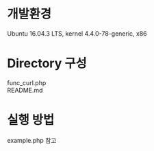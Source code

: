 # 개발환경  
Ubuntu 16.04.3 LTS, kernel 4.4.0-78-generic, x86  
  
# Directory 구성  
func_curl.php  
README.md  
  
# 실행 방법  
example.php 참고  
